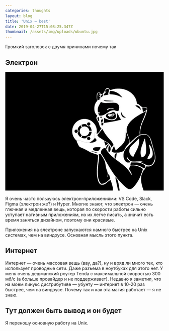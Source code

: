```yaml
---
categories: thoughts
layout: blog
title: 'Unix — best'
date: 2019-04-27T15:08:25.347Z
thumbnail: /assets/img/uploads/ubuntu.jpg
---
```


<p>Громкий заголовок с двумя причинами почему так</p>

<!--more-->

<h2>Электрон</h2>

<a href="/assets/img/uploads/ubuntu.jpg" class="image-link" title="Ubuntu" target="_blank"><img src="/assets/img/uploads/ubuntu.jpg" alt="Ubuntu"></a>

<p>Я очень часто пользуюсь электрон-приложениями: VS Code, Slack, Figma (электрон же?) и Hyper. Многие знают, что электрон — очень глючная и медленная вещь, которая по скорости работы сильно уступает нативным приложениям, но их легче писать, а значит есть время заняться дизайном, поэтому они красивые.</p>

<p>Приложения на электроне запускаются намного быстрее на Unix системах, чем на виндоусе. Основная мысль этого пункта.</p>

<h2>Интернет</h2>

<p>Интернет — очень массовая вещь (вау, да?), ну и вряд ли много тех, кто использует проводные сети. Даже разъема в ноутбуках для этого нет. У меня очень дешманский роутер Tenda с максимальной скоростью 300 мб/с (а больше провайдер и не поддерживает). Недавно я заметил, что на моем линукс дистрибутиве — убунту — интернет в 10-20 раз быстрее, чем на виндоусе. Почему так и как эта магия работает — я не знаю.</p>

<h2>Тут должен быть вывод и он будет</h2>

<p>Я переношу основную работу на Unix.</p>
